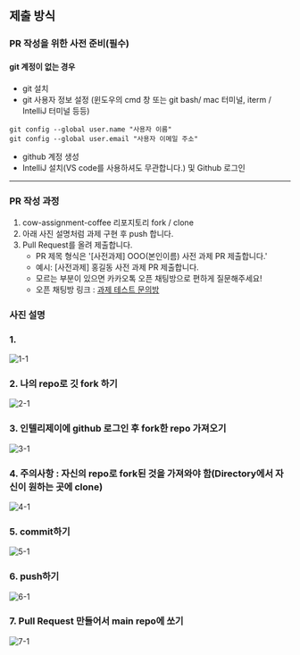 ## 제출 방식

### PR 작성을 위한 사전 준비(필수)

#### git 계정이 없는 경우

- git 설치
- git 사용자 정보 설정 (윈도우의 cmd 창 또는 git bash/ mac 터미널, iterm / IntelliJ 터미널 등등)

```
git config --global user.name "사용자 이름" 
git config --global user.email "사용자 이메일 주소"
```

- github 계정 생성
- IntelliJ 설치(VS code를 사용하셔도 무관합니다.) 및 Github 로그인

---

### PR 작성 과정

1. cow-assignment-coffee 리포지토리 fork / clone
2. 아래 사진 설명처럼 과제 구현 후 push 합니다.
3. Pull Request를 올려 제출합니다.
    * PR 제목 형식은 '[사전과제] OOO(본인이름) 사전 과제 PR 제출합니다.'
    * 예시: [사전과제] 홍길동 사전 과제 PR 제출합니다.
    * 모르는 부분이 있으면 카카오톡 오픈 채팅방으로 편하게 질문해주세요!
    * 오픈 채팅방 링크 : [과제 테스트 문의방](https://open.kakao.com/o/gdrjguKg)

### 사진 설명

### 1.

![1-1](https://github.com/user-attachments/assets/15a4ad99-34f1-44eb-b62b-48173a9f7800)

### 2. 나의 repo로 깃 fork 하기

![2-1](https://github.com/user-attachments/assets/bd43c151-702a-4e82-96e8-8baf65aa7ec6)

### 3. 인텔리제이에 github 로그인 후 fork한 repo 가져오기

![3-1](https://github.com/user-attachments/assets/e8500ed7-e916-48b9-a294-4747d90333d5)

### 4. 주의사항 : 자신의 repo로 fork된 것을 가져와야 함(Directory에서 자신이 원하는 곳에 clone)

![4-1](https://github.com/user-attachments/assets/ba257442-5744-4f11-a7be-cd8d4ce7cf78)

### 5. commit하기

![5-1](https://github.com/user-attachments/assets/bab89d5f-49d8-4621-8498-cd0ec28bfe61)

### 6. push하기

![6-1](https://github.com/user-attachments/assets/dd2fc26f-e379-49b5-9f7b-f92f7b5692f8)

### 7. Pull Request 만들어서 main repo에 쏘기

![7-1](https://github.com/user-attachments/assets/d5542737-1fd2-4d37-97bd-2c4dd4c02c05)

